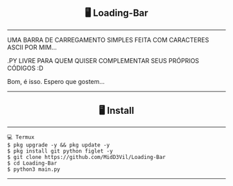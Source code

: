 # <h2 align="center">🖥 Loading-Bar</h2>
---------------------------------------------------------------------------

UMA BARRA DE CARREGAMENTO SIMPLES FEITA COM CARACTERES ASCII POR MIM...

.PY LIVRE PARA QUEM QUISER COMPLEMENTAR SEUS PRÓPRIOS CÓDIGOS :D

Bom, é isso. Espero que gostem...

---------------------------------------------------------------------------

<h2 align="center">🖥 Install</h2>

---------------------------------------------------------------------------

```
💻 Termux
$ pkg upgrade -y && pkg update -y
$ pkg install git python figlet -y
$ git clone https://github.com/MidD3Vil/Loading-Bar
$ cd Loading-Bar
$ python3 main.py
```

---------------------------------------------------------------------------
